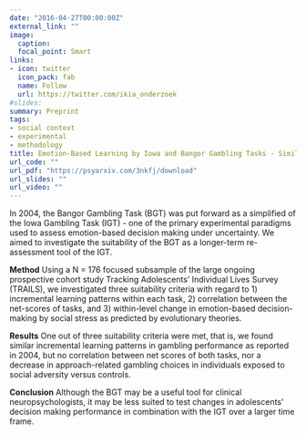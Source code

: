 ```yaml
---
date: "2016-04-27T00:00:00Z"
external_link: ""
image:
  caption: 
  focal_point: Smart
links:
- icon: twitter
  icon_pack: fab
  name: Follow
  url: https://twitter.com/ikia_onderzoek
#slides: 
summary: Preprint
tags:
- social context
- experimental 
- methodology
title: Emotion-Based Learning by Iowa and Bangor Gambling Tasks - Similar but not the same?
url_code: ""
url_pdf: "https://psyarxiv.com/3nkfj/download"
url_slides: ""
url_video: ""
---
```


In 2004, the Bangor Gambling Task (BGT) was put forward as a simplified of the Iowa Gambling Task (IGT) - one of the primary experimental paradigms used to assess emotion-based decision making under uncertainty. We aimed to investigate the suitability of the BGT as a longer-term re-assessment tool of the IGT. 

**Method**
Using a N = 176 focused subsample of the large ongoing prospective cohort study Tracking Adolescents’ Individual Lives Survey (TRAILS), we investigated three suitability criteria with regard to 1) incremental learning patterns within each task, 2) correlation between the net-scores of tasks, and 3) within-level change in emotion-based decision-making by social stress as predicted by evolutionary theories. 

**Results**
One out of three suitability criteria were met, that is, we found similar incremental learning patterns in gambling performance as reported in 2004, but no correlation between net scores of both tasks, nor a decrease in approach-related gambling choices in individuals exposed to social adversity versus controls. 

**Conclusion**
Although the BGT may be a useful tool for clinical neuropsychologists, it may be less suited to test changes in adolescents’ decision making performance in combination with the IGT over a larger time frame.

